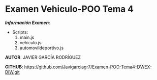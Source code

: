 # Examen Vehiculo-POO Tema 4 

***Información Examen***:

* Scripts:
    1. main.js
    2. vehiculo.js
    3. automovildeportivo.js

**AUTOR**: JAVIER GARCÍA RODRÍGUEZ

**GITHUB**: https://github.com/Javigarciagr7/Examen-POO-Tema4-DWEX-DIW.git